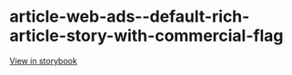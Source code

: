 # article-web-ads--default-rich-article-story-with-commercial-flag

[View in storybook](https://raw.githack.com/Independent-Digital-News-and-Media-Ltd/indy-pwamp-sb/PR-1929-sb/index.html?path=/story/article-web-ads--default-rich-article-story-with-commercial-flag)